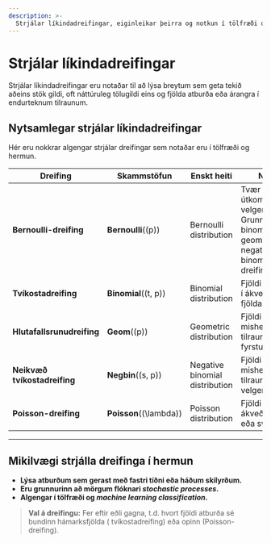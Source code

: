 ```yaml
---
description: >-
  Strjálar líkindadreifingar, eiginleikar þeirra og notkun í tölfræði og hermun.
---
```


# Strjálar líkindadreifingar

Strjálar líkindadreifingar eru notaðar til að lýsa breytum sem geta tekið aðeins stök gildi, oft
náttúruleg tölugildi eins og fjölda atburða eða árangra í endurteknum tilraunum.

## Nytsamlegar strjálar líkindadreifingar

Hér eru nokkrar algengar strjálar dreifingar sem notaðar eru í tölfræði og hermun.

| Dreifing                     | Skammstöfun              | Enskt heiti                    | Notkun                                                                                                            |
|------------------------------|--------------------------|--------------------------------|-------------------------------------------------------------------------------------------------------------------|
| **Bernoulli-dreifing**       | **Bernoulli**(\(p\))     | Bernoulli distribution         | Tvær mögulegar útkomur (t.d. velgengni/bilun). Grunnurinn að binomial, geometric og negative binomial dreifingum. |
| **Tvíkostadreifing**         | **Binomial**(\(t, p\))   | Binomial distribution          | Fjöldi velgengna í ákveðnum fjölda tilrauna.                                                                      |
| **Hlutafallsrunudreifing**   | **Geom**(\(p\))          | Geometric distribution         | Fjöldi misheppnaðra tilrauna fyrir fyrstu velgengni.                                                              |
| **Neikvæð tvíkostadreifing** | **Negbin**(\(s, p\))     | Negative binomial distribution | Fjöldi misheppnaðra tilrauna fyrir \(s\) velgengni.                                                               |
| **Poisson-dreifing**         | **Poisson**(\(\lambda\)) | Poisson distribution           | Fjöldi atburða á ákveðnu tímabili eða svæði.                                                                      |

---

## Mikilvægi strjálla dreifinga í hermun

- **Lýsa atburðum sem gerast með fastri tíðni eða háðum skilyrðum.**
- **Eru grunnurinn að mörgum flóknari *********stochastic processes*********.**
- **Algengar í tölfræði og *****************machine learning classification*****************.**

> **Val á dreifingu:** Fer eftir eðli gagna, t.d. hvort fjöldi atburða sé bundinn hámarksfjölda (
> tvíkostadreifing) eða opinn (Poisson-dreifing).


